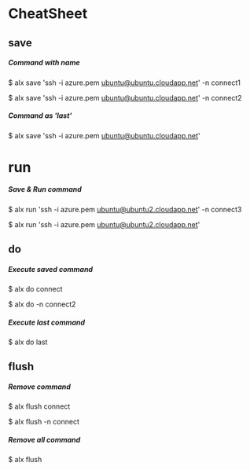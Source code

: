 # CheatSheet

## save
##### Command with name
$ alx save 'ssh -i azure.pem ubuntu@ubuntu.cloudapp.net' -n connect1

$ alx save 'ssh -i azure.pem ubuntu@ubuntu.cloudapp.net' -n connect2

##### Command as 'last'
$ alx save 'ssh -i azure.pem ubuntu@ubuntu.cloudapp.net'


# run
##### Save & Run command
$ alx run 'ssh -i azure.pem ubuntu@ubuntu2.cloudapp.net' -n connect3

$ alx run 'ssh -i azure.pem ubuntu@ubuntu2.cloudapp.net'


## do
##### Execute saved command
$ alx do connect

$ alx do -n connect2

##### Execute last command
$ alx do last

## flush
##### Remove command
$ alx flush connect

$ alx flush -n connect

##### Remove all command
$ alx flush
